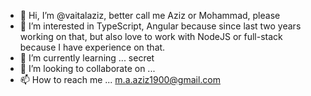 - 👋 Hi, I’m @vaitalaziz, better call me Aziz or Mohammad, please
- 👀 I’m interested in TypeScript, Angular because since last two years working on that, but also 
     love to work with NodeJS or full-stack because I have experience on that.
- 🌱 I’m currently learning ...  secret 
- 💞️ I’m looking to collaborate on ...
- 📫 How to reach me ... m.a.aziz1900@gmail.com

<!---
vaitalaziz/vaitalaziz is a ✨ special ✨ repository because its `README.md` (this file) appears on your GitHub profile.
You can click the Preview link to take a look at your changes.
--->
